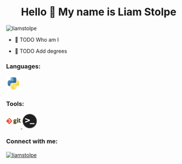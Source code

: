 <h1 align="center">Hello 👋 My name is Liam Stolpe</h1>
<p align="left"> <img src="https://github.com/liamstolpe"__ alt="liamstolpe" /> </p>


- 🌱 TODO Who am I

- 📜 TODO Add degrees

<h3 align="left">Languages:</h3>
<a href="https://www.python.org" target="_blank"> <img src="https://raw.githubusercontent.com/devicons/devicon/master/icons/python/python-original.svg" alt="python" width="40" height="40"/> </a>

<h3 align="left">Tools:</h3>
<p align="left"> <a href="https://git-scm.com/" target="_blank"> <img src="https://raw.githubusercontent.com/github/explore/80688e429a7d4ef2fca1e82350fe8e3517d3494d/topics/git/git.png" alt="cpp" width="40" height="40"/> </a> <a href="https://learn.microsoft.com/en-us/powershell/" target="_blank"> <img src="https://raw.githubusercontent.com/github/explore/80688e429a7d4ef2fca1e82350fe8e3517d3494d/topics/terminal/terminal.png" alt="terms" width="40" height="40"/> </a>

<h3 align ="left">Connect with me:</h3>
<p align="left">
<a href="https://twitter.com/liamstolpe" target="blank"><img align="center" src="https://raw.githubusercontent.com/rahuldkjain/github-profile-readme-generator/master/src/images/icons/Social/twitter.svg" alt="liamstolpe" height="30" width="40" /></a>
</p>
